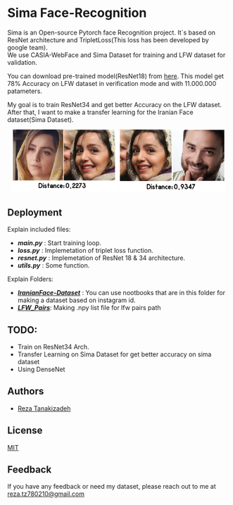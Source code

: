 
# Sima Face-Recognition

Sima is an Open-source Pytorch face Recognition project. It`s based on ResNet architecture and TripletLoss(This loss has been developed by google team).  
We use CASIA-WebFace and Sima Dataset for training and LFW dataset for validation.  

You can download pre-trained model(ResNet18) from [here](https://drive.google.com/file/d/1-6XeosHIyYkivi1UjJevl4oor1twVyQ7/view?usp=sharing). This model get 78% Accuracy on LFW dataset in verification mode and with 11.000.000 patameters.

My goal is to train ResNet34 and get better Accuracy on the LFW dataset. After that, I want to make a transfer learning for the Iranian Face dataset(Sima Dataset).  

<p align="center">
<img src="./inc/121.jpg" style="width:48%;"/>
<img src="./inc/2.jpg" style="width:48%;"/>
</p>


<!--
<p align="center">
<img src="./inc/120.jpg" style="height: 296px; width:500px; align:'center'"/>
<img src="./inc/2.jpg" style="height: 296px; width:500px;"/>
</p>
-->

## Deployment

Explain included files:

- ***main.py*** : Start training loop.  
- ***loss.py*** : Implemetation of triplet loss function.  
- ***resnet.py*** : Implemetation of ResNet 18 & 34 architecture.  
- ***utils.py*** : Some function.  

Explain Folders:

- ***[IranianFace-Dataset](https://github.com/mertz1999/Sima-Face-Recognition/tree/main/IranianFace-Dataset)*** : You can use nootbooks that are in this folder for making a dataset based on instagram id.  
- ***[LFW_Pairs](https://github.com/mertz1999/Sima-Face-Recognition/tree/main/LFW_Pairs)***: Making .npy list file for lfw pairs path


## TODO:
- Train on ResNet34 Arch.
- Transfer Learning on Sima Dataset for get better accuracy on sima dataset
- Using DenseNet

## Authors

- [Reza Tanakizadeh](https://github.com/mertz1999)


## License

[MIT](https://choosealicense.com/licenses/mit/)


## Feedback

If you have any feedback or need my dataset, please reach out to me at reza.tz780210@gmail.com



